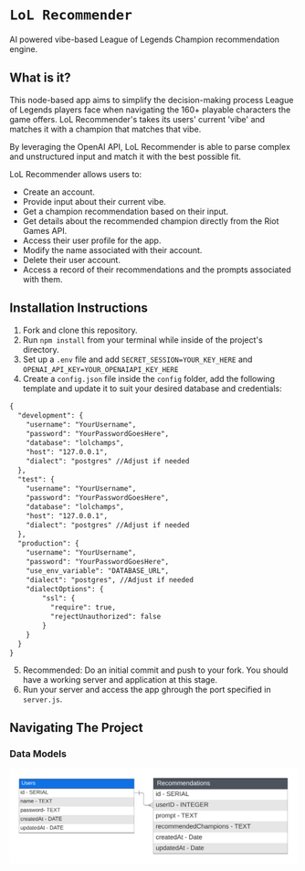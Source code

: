 # `LoL Recommender`

AI powered vibe-based League of Legends Champion recommendation engine.

## What is it?

This node-based app aims to simplify the decision-making process League of Legends players face when navigating the 160+ playable characters the game offers. LoL Recommender's takes its users' current 'vibe' and matches it with a champion that matches that vibe.

By leveraging the OpenAI API, LoL Recommender is able to parse complex and unstructured input and match it with the best possible fit.

LoL Recommender allows users to:
* Create an account.
* Provide input about their current vibe.
* Get a champion recommendation based on their input.
* Get details about the recommended champion directly from the Riot Games API.
* Access their user profile for the app.
* Modify the name associated with their account.
* Delete their user account.
* Access a record of their recommendations and the prompts associated with them.


## Installation Instructions
1. Fork and clone this repository.
2. Run `npm install` from your terminal while inside of the project's directory.
3. Set up a `.env` file and add `SECRET_SESSION=YOUR_KEY_HERE` and `OPENAI_API_KEY=YOUR_OPENAIAPI_KEY_HERE`
4. Create a `config.json` file inside the `config` folder, add the following template and update it to suit your desired database and credentials:
```
{
  "development": {
    "username": "YourUsername",
    "password": "YourPasswordGoesHere",
    "database": "lolchamps",
    "host": "127.0.0.1",
    "dialect": "postgres" //Adjust if needed
  },
  "test": {
    "username": "YourUsername",
    "password": "YourPasswordGoesHere",
    "database": "lolchamps",
    "host": "127.0.0.1",
    "dialect": "postgres" //Adjust if needed
  },
  "production": {
    "username": "YourUsername",
    "password": "YourPasswordGoesHere",
    "use_env_variable": "DATABASE_URL",
    "dialect": "postgres", //Adjust if needed
    "dialectOptions": {
        "ssl": {
          "require": true,
          "rejectUnauthorized": false
        }
    }
  }
}
```
5. Recommended: Do an initial commit and push to your fork. You should have a working server and application at this stage.
6. Run your server and access the app ghrough the port specified in `server.js`.

## Navigating The Project
### Data Models

![ERD](https://github.com/soyrvelez/lol-champ-recommender/blob/main/resources/lol-recommender-erd.png?sanitize=true)
